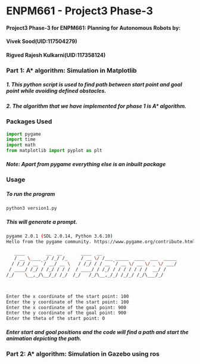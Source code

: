 # ENPM661 - Project3 Phase-3

#### Project3 Phase-3 for ENPM661: Planning for Autonomous Robots by:
#### Vivek Sood(UID:117504279) 
#### Rigved Rajesh Kulkarni(UID:117358124)

### Part 1: A* algorithm: Simulation in Matplotlib

##### 1. This python script is used to find path between start point and goal point while avoiding defined obstacles.
##### 2. The algorithm that we have implemented for phase 1 is A* algorithm.
### Packages Used
```python
import pygame
import time
import math
from matplotlib import pyplot as plt
```
##### Note: Apart from pygame everything else is an inbuilt package
### Usage
##### To run the program
```bash
python3 version1.py
```
##### This will generate a prompt.

```bash
pygame 2.0.1 (SDL 2.0.14, Python 3.6.10)
Hello from the pygame community. https://www.pygame.org/contribute.html
 
   ____        __  __       ____  __                           
   / __ \____ _/ /_/ /_     / __ \/ /___ _____  ____  ___  _____
  / /_/ / __ `/ __/ __ \   / /_/ / / __ `/ __ \/ __ \/ _ \/ ___/
 / ____/ /_/ / /_/ / / /  / ____/ / /_/ / / / / / / /  __/ /    
/_/    \__,_/\__/_/ /_/  /_/   /_/\__,_/_/ /_/_/ /_/\___/_/     
                                                                


Enter the x coordinate of the start point: 100
Enter the y coordinate of the start point: 100
Enter the x coordinate of the goal point: 900
Enter the y coordinate of the goal point: 900
Enter the theta of the start point: 0

```
##### Enter start and goal positions and the code will find a path and start the animation depicting the path.


### Part 2: A* algorithm: Simulation in Gazebo using ros